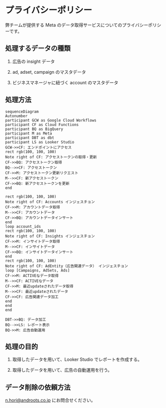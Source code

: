 # プライバシーポリシー

弊チームが提供する Meta のデータ取得サービスについてのプライバシーポリシーです。

## 処理するデータの種類

1. 広告の insight データ

2. ad, adset, campaign のマスタデータ

3. ビジネスマネージャに紐づく account のマスタデータ

## 処理方法

```mermaid
sequenceDiagram
Autonumber
participant GCW as Google Cloud Workflows
participant CF as Cloud Functions
participant BQ as BigQuery
participant M as Meta
participant DBT as dbt
participant LS as Looker Studio
GCW->>CF: エンドポイントにアクセス
rect rgb(100, 100, 100)
Note right of CF: アクセストークンの取得・更新
CF->>BQ: アクセストークン取得
BQ-->>CF: アクセストークン
CF->>M: アクセストークン更新リクエスト
M-->>CF: 新アクセストークン
CF->>BQ: 新アクセストークンを更新
end

rect rgb(100, 100, 100)
Note right of CF: Accounts インジェスチョン
CF->>M: アカウントデータ取得
M-->>CF: アカウントデータ
CF->>BQ: アカウントデータインサート
end
loop account_ids
rect rgb(100, 100, 100)
Note right of CF: Insights インジェスチョン
CF->>M: インサイトデータ取得
M-->>CF: インサイトデータ
CF->>BQ: インサイトデータインサート
end
rect rgb(100, 100, 100)
Note right of CF: AdEntity（広告関連データ） インジェスチョン
loop [Campaigns, AdSets, Ads]
CF->>M: ACTIVEなデータ取得
M-->>CF: ACTIVEなデータ
CF->>M: 最近updateされたデータ取得
M-->>CF: 最近updateされたデータ
CF->>CF: 広告関連データ加工
end
end
end

DBT->>BQ: データ加工
BQ-->>LS: レポート表示
BQ->>M: 広告自動運用

```

## 処理の目的

1. 取得したデータを用いて、Looker Studio でレポートを作成する。

2. 取得したデータを用いて、広告の自動運用を行う。

## データ削除の依頼方法

n.hori@androots.co.jp にお問合せください。